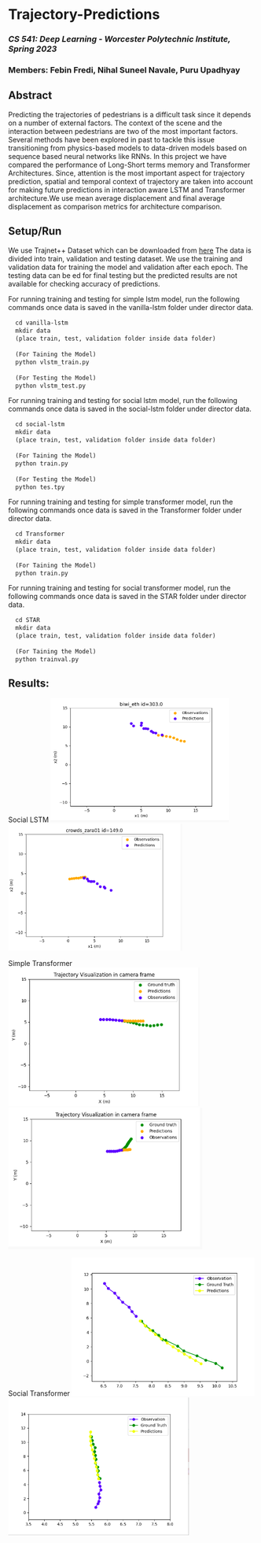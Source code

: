 # Trajectory-Predictions

### *CS 541: Deep Learning - Worcester Polytechnic Institute, Spring 2023*
### Members: Febin Fredi, Nihal Suneel Navale, Puru Upadhyay

## Abstract
Predicting the trajectories of pedestrians is a difficult task since it depends on a number of external factors. The context of the scene and the interaction between pedestrians are two of the most important factors. Several methods have been explored in past to tackle this issue transitioning from physics-based models to data-driven models based on sequence based neural networks like RNNs. In this project we have compared the performance of Long-Short terms memory and Transformer Architectures. Since, attention is the most important aspect for trajectory prediction, spatial and temporal context of trajectory are taken into account for making future predictions in interaction aware LSTM and Transformer architecture.We use mean average
displacement and final average displacement as comparison metrics for architecture comparison.

## Setup/Run

We use Trajnet++ Dataset which can be downloaded from [here](https://github.com/vita-epfl/trajnetplusplusdata/releases/tag/v4.0)
The data is divided into train, validation and testing dataset. We use the training and validation data for training the model and validation after each epoch. The testing data can be ed for final testing but the predicted results are not available for checking accuracy of predictions.

For running training and testing for simple lstm model, run the following commands once data is saved in the vanilla-lstm folder under director data.
```
  cd vanilla-lstm
  mkdir data
  (place train, test, validation folder inside data folder)
  
  (For Taining the Model)
  python vlstm_train.py
  
  (For Testing the Model)
  python vlstm_test.py
```
For running training and testing for social lstm model, run the following commands once data is saved in the social-lstm folder under director data.
```
  cd social-lstm
  mkdir data
  (place train, test, validation folder inside data folder)
  
  (For Taining the Model)
  python train.py
  
  (For Testing the Model)
  python tes.tpy
```
For running training and testing for simple transformer model, run the following commands once data is saved in the Transformer folder under director data.
```
  cd Transformer
  mkdir data
  (place train, test, validation folder inside data folder)
  
  (For Taining the Model)
  python train.py
```

For running training and testing for social transformer model, run the following commands once data is saved in the STAR folder under director data.
```
  cd STAR
  mkdir data
  (place train, test, validation folder inside data folder)
  
  (For Taining the Model)
  python trainval.py
```

## Results:

Social LSTM
![Alt text](images/Social_LSTM1.png)          ![Alt text](images/Social_LSTM_2.png)

Simple Transformer
![Alt text](images/Transformer_1.png)          ![Alt text](images/Transformer_2.png)

Social Transformer
![Alt text](images/Social_Transformer_1.png)          ![Alt text](images/Social_Transformer_2.png)




